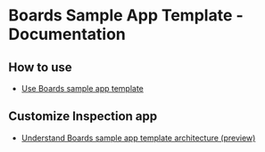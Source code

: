 # Boards Sample App Template - Documentation

## How to use
* [Use Boards sample app template](boards.md)

## Customize Inspection app
* [Understand Boards sample app template architecture (preview)](boards-architecture.md)


